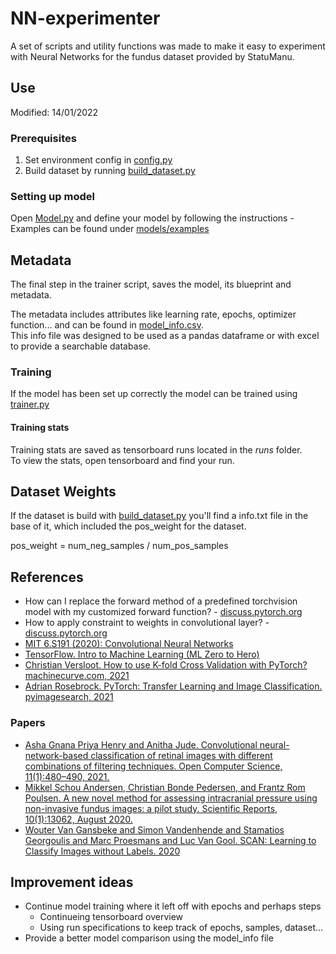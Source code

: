 # NN-experimenter
A set of scripts and utility functions was made to make it easy to experiment with Neural Networks for the fundus dataset provided by StatuManu.

## Use
Modified: 14/01/2022  

### Prerequisites
1. Set environment config in [config.py](config.py)
2. Build dataset by running [build_dataset.py](build_dataset.py)

### Setting up model
Open [Model.py](Model.py) and define your model by following the instructions
    - Examples can be found under [models/examples](models/examples)

## Metadata
The final step in the trainer script, saves the model, its blueprint and metadata.

The metadata includes attributes like learning rate, epochs, optimizer function...
and can be found in [model_info.csv](model_info.csv).  
This info file was designed to be used as a pandas dataframe or with excel to provide a searchable database.

### Training
If the model has been set up correctly the model can be trained using [trainer.py](trainer.py)

#### Training stats
Training stats are saved as tensorboard runs located in the *runs* folder.  
To view the stats, open tensorboard and find your run.

## Dataset Weights
If the dataset is build with [build_dataset.py](build_dataset.py) you'll find a info.txt file in the base of it, which included the pos_weight for the dataset.  

pos_weight = num_neg_samples / num_pos_samples

## References
- How can I replace the forward method of a predefined torchvision model with my customized forward function? - [discuss.pytorch.org](https://discuss.pytorch.org/t/how-can-i-replace-the-forward-method-of-a-predefined-torchvision-model-with-my-customized-forward-function/54224/7)
- How to apply constraint to weights in convolutional layer? - [discuss.pytorch.org](https://discuss.pytorch.org/t/how-to-apply-constraint-to-weights-in-convolutional-layer/13856)
- [MIT 6.S191 (2020): Convolutional Neural Networks](https://www.youtube.com/watch?v=iaSUYvmCekI&feature=youtu.be)
- [TensorFlow. Intro to Machine Learning (ML Zero to Hero)](https://www.youtube.com/watch?v=KNAWp2S3w94)
- [Christian Versloot. How to use K-fold Cross Validation with PyTorch? machinecurve.com, 2021](https://www.machinecurve.com/index.php/2021/02/03/how-to-use-k-fold-cross-validation-with-pytorch/)
- [Adrian Rosebrock. PyTorch: Transfer Learning and Image Classification. pyimagesearch, 2021](https://www.pyimagesearch.com/2021/10/11/pytorch-transfer-learning-and-image-classification/)

### Papers
- [Asha Gnana Priya Henry and Anitha Jude. Convolutional neural-network-based classification of retinal images with
different combinations of filtering techniques. Open Computer Science, 11(1):480–490, 2021.](https://www.degruyter.com/document/doi/10.1515/comp-2020-0177/html)
- [Mikkel Schou Andersen, Christian Bonde Pedersen, and Frantz Rom Poulsen. A new novel method for assessing
intracranial pressure using non-invasive fundus images: a pilot study. Scientific Reports, 10(1):13062, August 2020.](https://www.nature.com/articles/s41598-020-70084-0)
- [Wouter Van Gansbeke and Simon Vandenhende and Stamatios Georgoulis and Marc Proesmans and Luc Van Gool. SCAN: Learning to Classify Images without Labels. 2020](https://arxiv.org/abs/2005.12320)


## Improvement ideas
- Continue model training where it left off with epochs and perhaps steps
    - Continueing tensorboard overview
    - Using run specifications to keep track of epochs, samples, dataset...
- Provide a better model comparison using the model_info file
